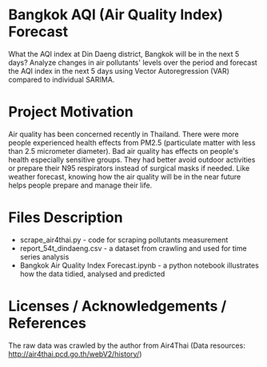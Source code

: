 # Bangkok AQI (Air Quality Index) Forecast
What the AQI index at Din Daeng district, Bangkok will be in the next 5 days? Analyze changes in air pollutants' levels over the period and forecast the AQI index in the next 5 days using Vector Autoregression (VAR) compared to individual SARIMA.

# Project Motivation

Air quality has been concerned recently in Thailand. There were more people experienced health effects from PM2.5 
(particulate matter with less than 2.5 micrometer diameter).
Bad air quality has effects on people's health especially sensitive groups. 
They had better avoid outdoor activities or prepare their N95 respirators instead of surgical masks if needed. 
Like weather forecast, knowing how the air quality will be in the near future helps people prepare and manage their life.

# Files Description

- scrape_air4thai.py - code for scraping pollutants measurement
- report_54t_dindaeng.csv - a dataset from crawling and used for time series analysis
- Bangkok Air Quality Index Forecast.ipynb - a python notebook illustrates how the data tidied, analysed and predicted

# Licenses / Acknowledgements / References

The raw data was crawled by the author from Air4Thai (Data resources: http://air4thai.pcd.go.th/webV2/history/)
